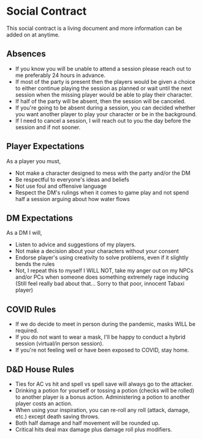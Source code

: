 # Social Contract

This social contract is a living document and more information can be added on at anytime.

## Absences
* If you know you will be unable to attend a session please reach out to me preferably 24 hours in advance.
* If most of the party is present then the players would be given a choice to either continue playing the session as planned or wait until the next session when the missing player would be able to play their character.
* If half of the party will be absent, then the session will be canceled.
* If you're going to be absent during a session, you can decided whether you want another player to play your character or be in the background.
* If I need to cancel a session, I will reach out to you the day before the session and if not sooner.

## Player Expectations

As a player you must,

* Not make a character designed to mess with the party and/or the DM
* Be respectful to everyone's ideas and beliefs
* Not use foul and offensive language
* Respect the DM's rulings when it comes to game play and not spend half a session arguing about how water flows

## DM Expectations 

As a DM I will,

* Listen to advice and suggestions of my players.  
* Not make a decision about your characters without your consent 
* Endorse player's using creativity to solve problems, even if it slightly bends the rules
* Not, I repeat this to myself I WILL NOT, take my anger out on my NPCs and/or PCs when someone does something extremely rage inducing (Still feel really bad about that... Sorry to that poor, innocent Tabaxi player)

## COVID Rules

* If we do decide to meet in person during the pandemic, masks WILL be required.
* If you do not want to wear a mask, I'll be happy to conduct a hybrid session (virtual/in person session).
* If you're not feeling well or have been exposed to COVID, stay home.

## D&D House Rules

* Ties for AC vs hit and spell vs spell save will always go to the attacker.
* Drinking a potion for yourself or tossing a potion (checks will be rolled) to another player is a bonus action. Administering a potion to another player costs an action.
* When using your inspiration, you can re-roll any roll (attack, damage, etc.) except death saving throws.
* Both half damage and half movement will be rounded up.
* Critical hits deal max damage plus damage roll plus modifiers. 